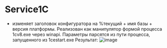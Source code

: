 # Service1C

- изменяет заголовок конфигуратора на %текущий + имя базы + версия платформы. Реализован как манипулятор формой процесса 1сv8.exe через winapi. Параметры парсятся из пути процесса, запущенного из 1cestart.exe
  Результат: 
![image](https://github.com/user-attachments/assets/3bcdea1e-837e-4e45-bf89-86d5a648c7dd)

